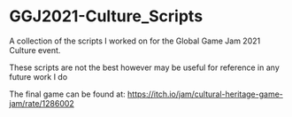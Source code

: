 # GGJ2021-Culture_Scripts
 
A collection of the scripts I worked on for the
Global Game Jam 2021 Culture event.

These scripts are not the best however may be useful for reference in any future work I do

The final game can be found at: https://itch.io/jam/cultural-heritage-game-jam/rate/1286002
